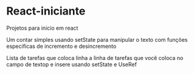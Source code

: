 # React-iniciante
Projetos para inicio em react

Um contar simples usando setState para manipular o texto com funções especificas de incremento e desincremento

Lista de tarefas que coloca linha a linha de tarefas que você coloca no campo de textop e insere usando setState e UseRef

